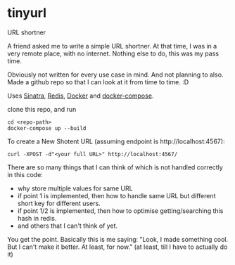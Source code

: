 # tinyurl
URL shortner

A friend asked me to write a simple URL shortner. At that time, I was in a very remote place, with no internet. Nothing else to do, this was my pass time.

Obviously not written for every use case in mind. And not planning to also. Made a github repo so that I can look at it from time to time. :D

Uses [Sinatra](http://sinatrarb.com/about.html), [Redis](https://redis.io/), [Docker](https://www.docker.com/) and [docker-compose](https://docs.docker.com/compose/).

clone this repo, and run
```
cd <repo-path>
docker-compose up --build
```

To create a New Shotent URL (assuming endpoint is http://localhost:4567):
```
curl -XPOST -d"<your full URL>" http://localhost:4567/
```

There are so many things that I can think of which is not handled correctly in this code:
- why store multiple values for same URL
- if point 1 is implemented, then how to handle same URL but different short key for different users.
- if point 1/2 is implemented, then how to optimise getting/searching this hash in redis.
- and others that I can't think of yet.

You get the point. Basically this is me saying: "Look, I made something cool. But I can't make it better. At least, for now." (at least, till I have to actually do it)

